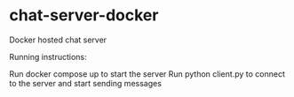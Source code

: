 # chat-server-docker
Docker hosted chat server

Running instructions:

Run docker compose up to start the server
Run python client.py to connect to the server and start sending messages
